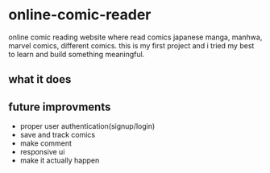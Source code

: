 # online-comic-reader
online comic reading website where read comics japanese manga, manhwa, marvel comics, different comics.
this is my first project and i tried my best to learn and build something meaningful.

## what it does

## future improvments
- proper user authentication(signup/login)
- save and track comics
- make comment
- responsive ui
- make it actually happen
